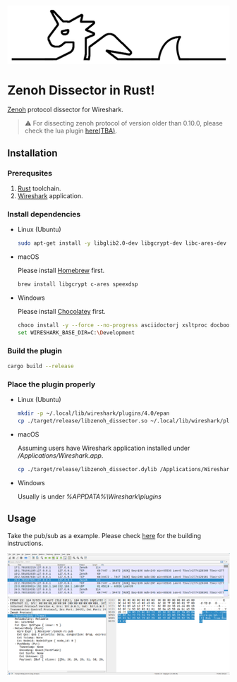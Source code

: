 ![zenoh dissector banner](./assets/zenoh-wireshark.png)
# Zenoh Dissector in Rust!

[Zenoh](http://zenoh.io/) protocol dissector for Wireshark.


> :warning: For dissecting zenoh protocol of version older than 0.10.0, please check the lua plugin [here(TBA)](TBA).

## Installation

### Prerequsites

1. [Rust](https://rustup.rs) toolchain.
2. [Wireshark](https://www.wireshark.org/download.html) application.

### Install dependencies

- Linux (Ubuntu)
    ```bash
    sudo apt-get install -y libglib2.0-dev libgcrypt-dev libc-ares-dev flex bison libspeexdsp-dev
    ```

- macOS

    Please install [Homebrew](https://brew.sh/) first.
    ```bash
    brew install libgcrypt c-ares speexdsp
    ```

- Windows

    Please install [Chocolatey](https://docs.chocolatey.org/en-us/choco/setup#install-with-powershell.exe) first.
    ```bash
    choco install -y --force --no-progress asciidoctorj xsltproc docbook-bundle nsis winflexbison3 cmake
    set WIRESHARK_BASE_DIR=C:\Development
    ```

### Build the plugin

```bash
cargo build --release
```

### Place the plugin properly

- Linux (Ubuntu)
    ```bash
    mkdir -p ~/.local/lib/wireshark/plugins/4.0/epan
    cp ./target/release/libzenoh_dissector.so ~/.local/lib/wireshark/plugins/4.0/epan/libzenoh_dissector.so
    ```

- macOS

    Assuming users have Wireshark application installed under _/Applications/Wireshark.app_.
    ```bash
    cp ./target/release/libzenoh_dissector.dylib /Applications/Wireshark.app/Contents/PlugIns/wireshark/4-0/epan/libzenoh_dissector.so
    ```

- Windows

    Usually is under _%APPDATA%\Wireshark\plugins_


## Usage

Take the pub/sub as a example. Please check [here](https://github.com/eclipse-zenoh/zenoh#how-to-build-it) for the building instructions.

![demo-pubsub](./assets/demo-pubsub.png)
